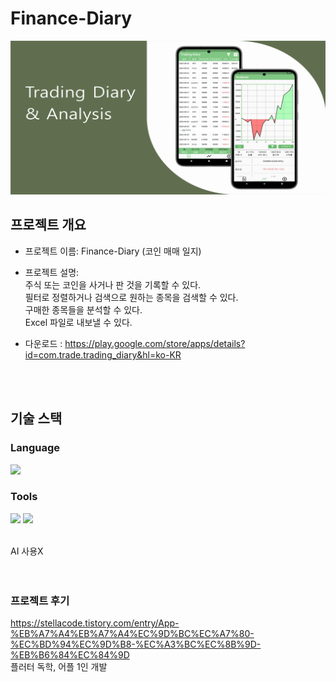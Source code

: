 # Finance-Diary

<img src="docs/홍보용 사진/메인사진.png"/> 
<br/>

## 프로젝트 개요
- 프로젝트 이름: Finance-Diary (코인 매매 일지)
- 프로젝트 설명:<br/>
주식 또는 코인을 사거나 판 것을 기록할 수 있다.<br/>
필터로 정렬하거나 검색으로 원하는 종목을 검색할 수 있다.<br/>
구매한 종목들을 분석할 수 있다.<br/>
Excel 파일로 내보낼 수 있다.<br/>

- 다운로드 : https://play.google.com/store/apps/details?id=com.trade.trading_diary&hl=ko-KR


<br/>
<br/>

## 기술 스택
### Language
<img src="https://img.shields.io/badge/Dart-0175C2?style=for-the-badge&logo=dart&logoColor=white"/> 

### Tools
<img src="https://img.shields.io/badge/Flutter-02569B?style=for-the-badge&logo=flutter&logoColor=white"/> <img src="https://img.shields.io/badge/Android_Studio-3DDC84?style=for-the-badge&logo=android-studio&logoColor=white"/> 

<br>
AI 사용X
<br>
<br/>
<br/>

### 프로젝트 후기
https://stellacode.tistory.com/entry/App-%EB%A7%A4%EB%A7%A4%EC%9D%BC%EC%A7%80-%EC%BD%94%EC%9D%B8-%EC%A3%BC%EC%8B%9D-%EB%B6%84%EC%84%9D
<br/>플러터 독학, 어플 1인 개발
